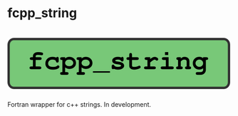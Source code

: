 # fcpp_string
![fcpp_string](media/fcpp_string_logo.png)
==========================================

Fortran wrapper for c++ strings.  In development. 
